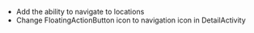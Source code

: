 - Add the ability to navigate to locations
- Change FloatingActionButton icon to navigation icon in DetailActivity